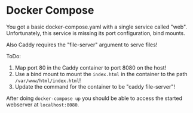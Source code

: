 # Docker Compose

You got a basic docker-compose.yaml with a single service called "web".
Unfortunately, this service is missing its port configuration, bind mounts.

Also Caddy requires the "file-server" argument to serve files!

ToDo:
 1. Map port 80 in the Caddy container to port 8080 on the host!
 2. Use a bind mount to mount the `index.html` in the container to the path `/var/www/html/index.html`!
 3. Update the command for the container to be "caddy file-server"!

After doing `docker-compose up` you should be able to access the started webserver at `localhost:8080`.  
